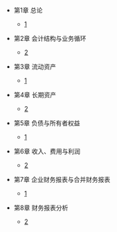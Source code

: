 * 第1章 总论
  * [1](pages/Index.md)


* 第2章 会计结构与业务循环
  * [2](pages/Index.md)


* 第3章 流动资产
  * [1](pages/Index.md)


* 第4章 长期资产
  * [2](pages/Index.md)


* 第5章 负债与所有者权益
  * [1](pages/Index.md)


* 第6章 收入、费用与利润
  * [2](pages/Index.md)


* 第7章 企业财务报表与合并财务报表
  * [1](pages/Index.md)


* 第8章 财务报表分析
  * [2](pages/Index.md)
